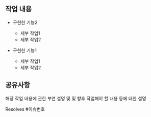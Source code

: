 ## 작업 내용

- 구현한 기능2

  - 세부 작업1
  - 세부 작업2

- 구현한 기능1

  - 세부 작업1
  - 세부 작업2

## 공유사항

해당 작업 내용에 관한 부연 설명 및 및 향후 작업해야 할 내용 등에 대한 설명

Resolves #이슈번호
